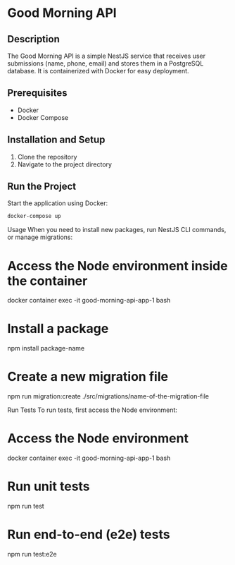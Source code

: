 # Good Morning API

## Description

The Good Morning API is a simple NestJS service that receives user submissions (name, phone, email) and stores them in a PostgreSQL database. It is containerized with Docker for easy deployment.

## Prerequisites

- Docker
- Docker Compose

## Installation and Setup

1. Clone the repository
2. Navigate to the project directory

## Run the Project

Start the application using Docker:

```bash
docker-compose up
```

Usage
When you need to install new packages, run NestJS CLI commands, or manage migrations:

# Access the Node environment inside the container

docker container exec -it good-morning-api-app-1 bash

# Install a package

npm install package-name

# Create a new migration file

npm run migration:create ./src/migrations/name-of-the-migration-file

Run Tests
To run tests, first access the Node environment:

# Access the Node environment

docker container exec -it good-morning-api-app-1 bash

# Run unit tests

npm run test

# Run end-to-end (e2e) tests

npm run test:e2e
